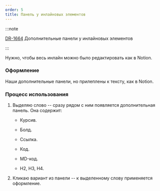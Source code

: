 ```yaml
---
order: 5
title: Панель у инлайновых элементов
---
```


:::note 

[DR-1664](https://support.ics-it.ru/issue/DR-1664) Дополнительные панели у инлайновых элементов

:::

Нужно, чтобы весь инлайн можно было редактировать как в Notion.

### Оформление

Наши дополнительные панели, но прилеплены к тексту, как в Notion.

### Процесс использования

1. Выделяю слово -- сразу рядом с ним появляется дополнительная панель. Она содержит:

   -  Курсив.

   -  Болд.

   -  Ссылка.

   -  Код.

   -  MD-код.

   -  H2, H3, H4.

2. Кликаю вариант из панели -- к выделенному слову применяется оформление.